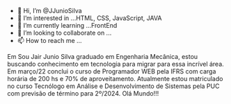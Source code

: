 - 👋 Hi, I’m @JJunioSilva
- 👀 I’m interested in ...HTML, CSS, JavaScript, JAVA
- 🌱 I’m currently learning ...FrontEnd
- 💞️ I’m looking to collaborate on ...
- 📫 How to reach me ...

<!---
JJunioSilva/JJunioSilva is a ✨ special ✨ repository because its `README.md` (this file) appears on your GitHub profile.
You can click the Preview link to take a look at your ch
--->
Em
Sou Jair Junio Silva graduado em Engenharia Mecânica, estou buscando conhecimento em tecnologia para migrar para essa incrível área. Em março/22 conclui o curso de Programador WEB pela IFRS com carga horária de 200 hs e 70% de aproveitamento. Atualmente estou matriculado no curso Tecnólogo em Análise e Desenvolvimento de Sistemas pela PUC com previsão de término para 2º/2024. Olá Mundo!!!
